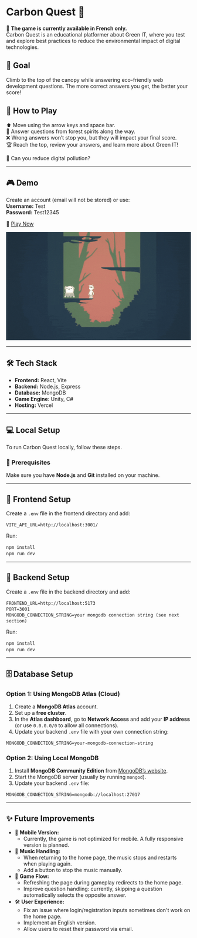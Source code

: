 # Carbon Quest 🌳

🚨 **The game is currently available in French only.**  
Carbon Quest is an educational platformer about Green IT, where you test and explore best practices to reduce the environmental impact of digital technologies.

## 🎯 Goal

Climb to the top of the canopy while answering eco-friendly web development questions. The more correct answers you get, the better your score!

## 👾 How to Play

⬆ Move using the arrow keys and space bar.  
🌿 Answer questions from forest spirits along the way.  
❌ Wrong answers won’t stop you, but they will impact your final score.  
🏆 Reach the top, review your answers, and learn more about Green IT!

💪 Can you reduce digital pollution?

---

## 🎮 Demo

Create an account (email will not be stored) or use:  
**Username:** Test  
**Password:** Test12345

🚀 [Play Now](https://super-carbon-quest.vercel.app/)

![Carbon Quest Demo](https://github.com/amandineameye/Carbon_Quest/blob/main/frontend/src/assets/carbon_quest.gif?raw=true)

---

## 🛠 Tech Stack

- **Frontend:** React, Vite
- **Backend:** Node.js, Express
- **Database:** MongoDB
- **Game Engine**: Unity, C#
- **Hosting:** Vercel

---

## 💻 Local Setup

To run Carbon Quest locally, follow these steps.

### 📌 Prerequisites

Make sure you have **Node.js** and **Git** installed on your machine.

---

## 🚀 Frontend Setup

Create a `.env` file in the frontend directory and add:

```env
VITE_API_URL=http://localhost:3001/
```

Run:

```sh
npm install
npm run dev
```

---

## 🔧 Backend Setup

Create a `.env` file in the backend directory and add:

```env
FRONTEND_URL=http://localhost:5173
PORT=3001
MONGODB_CONNECTION_STRING=your mongodb connection string (see next section)
```

Run:

```sh
npm install
npm run dev
```

---

## 🗄 Database Setup

### Option 1: Using MongoDB Atlas (Cloud)

1. Create a **MongoDB Atlas** account.
2. Set up a **free cluster**.
3. In the **Atlas dashboard**, go to **Network Access** and add your **IP address** (or use `0.0.0.0/0` to allow all connections).
4. Update your backend `.env` file with your own connection string:

```env
MONGODB_CONNECTION_STRING=your-mongodb-connection-string
```

### Option 2: Using Local MongoDB

1. Install **MongoDB Community Edition** from [MongoDB’s website](https://www.mongodb.com/try/download/community).
2. Start the MongoDB server (usually by running `mongod`).
3. Update your backend `.env` file:

```env
MONGODB_CONNECTION_STRING=mongodb://localhost:27017
```

---

## ✨ Future Improvements

- 📱 **Mobile Version:**
  - Currently, the game is not optimized for mobile. A fully responsive version is planned.
- 🎵 **Music Handling:**
  - When returning to the home page, the music stops and restarts when playing again.
  - Add a button to stop the music manually.
- 🔄 **Game Flow:**
  - Refreshing the page during gameplay redirects to the home page.
  - Improve question handling: currently, skipping a question automatically selects the opposite answer.
- 🛠 **User Experience:**
  - Fix an issue where login/registration inputs sometimes don't work on the home page.
  - Implement an English version.
  - Allow users to reset their password via email.
